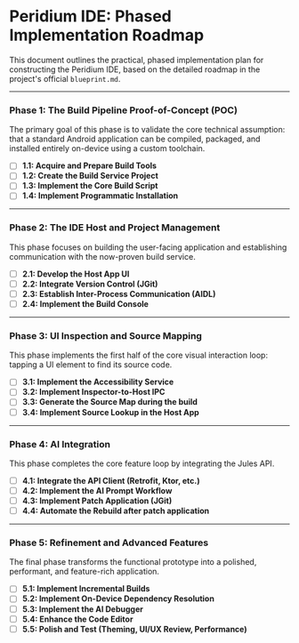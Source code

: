 # Peridium IDE: Phased Implementation Roadmap

This document outlines the practical, phased implementation plan for constructing the Peridium IDE, based on the detailed roadmap in the project's official `blueprint.md`.

---

### **Phase 1: The Build Pipeline Proof-of-Concept (POC)**
The primary goal of this phase is to validate the core technical assumption: that a standard Android application can be compiled, packaged, and installed entirely on-device using a custom toolchain.

- [ ] **1.1: Acquire and Prepare Build Tools**
- [ ] **1.2: Create the Build Service Project**
- [ ] **1.3: Implement the Core Build Script**
- [ ] **1.4: Implement Programmatic Installation**

---

### **Phase 2: The IDE Host and Project Management**
This phase focuses on building the user-facing application and establishing communication with the now-proven build service.

- [ ] **2.1: Develop the Host App UI**
- [ ] **2.2: Integrate Version Control (JGit)**
- [ ] **2.3: Establish Inter-Process Communication (AIDL)**
- [ ] **2.4: Implement the Build Console**

---

### **Phase 3: UI Inspection and Source Mapping**
This phase implements the first half of the core visual interaction loop: tapping a UI element to find its source code.

- [ ] **3.1: Implement the Accessibility Service**
- [ ] **3.2: Implement Inspector-to-Host IPC**
- [ ] **3.3: Generate the Source Map during the build**
- [ ] **3.4: Implement Source Lookup in the Host App**

---

### **Phase 4: AI Integration**
This phase completes the core feature loop by integrating the Jules API.

- [ ] **4.1: Integrate the API Client (Retrofit, Ktor, etc.)**
- [ ] **4.2: Implement the AI Prompt Workflow**
- [ ] **4.3: Implement Patch Application (JGit)**
- [ ] **4.4: Automate the Rebuild after patch application**

---

### **Phase 5: Refinement and Advanced Features**
The final phase transforms the functional prototype into a polished, performant, and feature-rich application.

- [ ] **5.1: Implement Incremental Builds**
- [ ] **5.2: Implement On-Device Dependency Resolution**
- [ ] **5.3: Implement the AI Debugger**
- [ ] **5.4: Enhance the Code Editor**
- [ ] **5.5: Polish and Test (Theming, UI/UX Review, Performance)**
